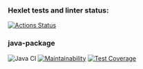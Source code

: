 ### Hexlet tests and linter status:
[![Actions Status](https://github.com/Alina-Zhdanova/java-project-61/actions/workflows/hexlet-check.yml/badge.svg)](https://github.com/Alina-Zhdanova/java-project-61/actions)

### java-package

![Java CI](https://github.com/hexlet-boilerplates/java-package/workflows/Java%20CI/badge.svg)
[![Maintainability](https://api.codeclimate.com/v1/badges/226ea1e275fc09d192d4/maintainability)](https://codeclimate.com/github/Alina-Zhdanova/java-project-61/maintainability)
[![Test Coverage](https://api.codeclimate.com/v1/badges/226ea1e275fc09d192d4/test_coverage)](https://codeclimate.com/github/Alina-Zhdanova/java-project-61/test_coverage)
